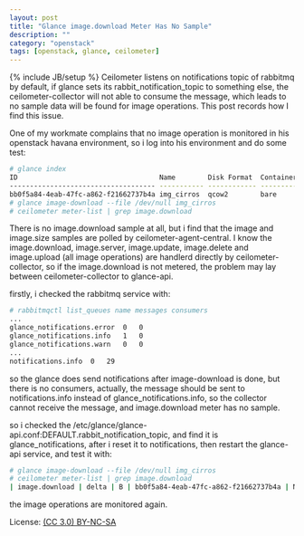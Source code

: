```yaml
---
layout: post
title: "Glance image.download Meter Has No Sample"
description: ""
category: "openstack"
tags: [openstack, glance, ceilometer]
---
```

{% include JB/setup %}
Ceilometer listens on notifications topic of rabbitmq by default, if glance sets its rabbit_notification_topic to something else, the ceilometer-collector will not able to consume the message, which leads to no sample data will be found for image operations. This post records how I find this issue.

One of my workmate complains that no image operation is monitored in his openstack havana environment, so i log into his environment and do some test:

~~~ bash
# glance index
ID                                   Name        Disk Format  Container Format  Size
------------------------------------ ----------- ------------ ----------------- ---------
bb0f5a84-4eab-47fc-a862-f21662737b4a img_cirros  qcow2        bare              13147648
# glance image-download --file /dev/null img_cirros
# ceilometer meter-list | grep image.download
~~~

There is no image.download sample at all, but i find that the image and image.size samples are polled by ceilometer-agent-central. I know the image.download, image.server, image.update, image.delete and image.upload (all image operations) are handlerd directly by ceilometer-collector, so if the image.download is not metered, the problem may lay between ceilometer-collector to glance-api.

firstly, i checked the rabbitmq service with:

~~~ bash
# rabbitmqctl list_queues name messages consumers
...
glance_notifications.error  0   0
glance_notifications.info   1   0
glance_notifications.warn   0   0
...
notifications.info  0   29
~~~

so the glance does send notifications after image-download is done, but there is no consumers, actually, the message should be sent to notifications.info instead of glance_notifications.info, so the collector cannot receive the message, and image.download meter has no sample.

so i checked the /etc/glance/glance-api.conf:DEFAULT.rabbit_notification_topic, and find it is glance_notifications, after i reset it to notifications, then restart the glance-api service, and test it with:

~~~ bash
# glance image-download --file /dev/null img_cirros
# ceilometer meter-list | grep image.download
| image.download | delta | B | bb0f5a84-4eab-47fc-a862-f21662737b4a | None | da80956c3c5b41b6b85bd6cfca76b1fb |
~~~

the image operations are monitored again.

License: [(CC 3.0) BY-NC-SA](http://creativecommons.org/licenses/by-nc-sa/3.0/)
